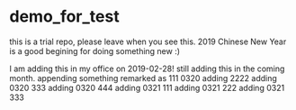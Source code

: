 # demo_for_test
this is a trial repo, please leave when you see this.
2019 Chinese New Year is a good begining for doing something new :)

I am adding this in my office on 2019-02-28!
still adding this in the coming month.
appending something remarked as 111
0320 adding 2222
adding 0320 333
adding 0320 444
adding 0321 111
adding 0321 222
adding 0321 333
